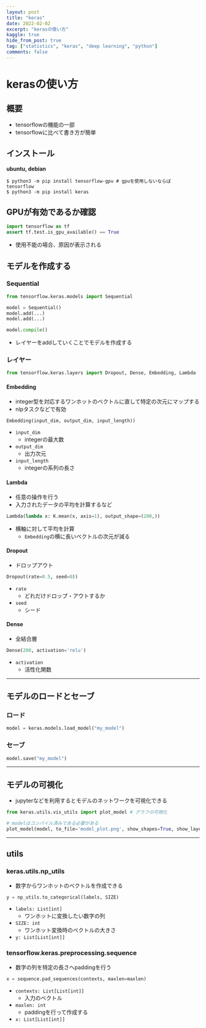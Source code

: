 ```yaml
---
layout: post
title: "keras"
date: 2022-02-02
excerpt: "kerasの使い方"
kaggle: true
hide_from_post: true
tag: ["statistics", "keras", "deep learning", "python"]
comments: false
---
```


# kerasの使い方

## 概要
 - tensorflowの機能の一部
 - tensorflowに比べて書き方が簡単

## インストール

**ubuntu, debian**  
```console
$ python3 -m pip install tensorflow-gpu # gpuを使用しないならば tensorflow
$ python3 -m pip install keras
```

## GPUが有効であるか確認

```python
import tensorflow as tf
assert tf.test.is_gpu_available() == True
```
 - 使用不能の場合、原因が表示される

## モデルを作成する

### Sequential

```python
from tensorflow.keras.models import Sequential

model = Sequential()
model.add(...)
model.add(...)

model.compile()
```
 - レイヤーをaddしていくことでモデルを作成する

### レイヤー

```python
from tensorflow.keras.layers import Dropout, Dense, Embedding, Lambda
```

#### Embedding
 - integer型を対応するワンホットのベクトルに直して特定の次元にマップする
 - nlpタスクなどで有効

```python
Embedding(input_dim, output_dim, input_length))
```
  - `input_dim`
    - integerの最大数
  - `output_dim`
    - 出力次元
  - `input_length`
    - integerの系列の長さ

#### Lambda
 - 任意の操作を行う
 - 入力されたデータの平均を計算するなど

```python
Lambda(lambda x: K.mean(x, axis=1), output_shape=(200,))
```
 - 横軸に対して平均を計算
   - `Embedding`の横に長いベクトルの次元が減る

#### Dropout
 - ドロップアウト
　
```python
Dropout(rate=0.5, seed=0))
```
 - `rate`
   - どれだけドロップ・アウトするか
 - `seed`
   - シード

#### Dense
 - 全結合層

```python
Dense(200, activation='relu')
```
 - `activation`
   - 活性化関数

--- 

## モデルのロードとセーブ

### ロード
```python
model = keras.models.load_model("my_model")
```

### セーブ
```python
model.save("my_model")
```

---

## モデルの可視化
 - jupyterなどを利用するとモデルのネットワークを可視化できる

```python
from keras.utils.vis_utils import plot_model # グラフの可視化

# modelはコンパイル済みである必要がある
plot_model(model, to_file='model_plot.png', show_shapes=True, show_layer_names=True)
```

--- 

## utils

### keras.utils.np_utils
 - 数字からワンホットのベクトルを作成できる

```python
y = np_utils.to_categorical(labels, SIZE)
```
 - `labels: List[int]`
   - ワンホットに変換したい数字の列 
 - `SIZE: int`
   - ワンホット変換時のベクトルの大きさ
 - `y: List[List[int]]`

### tensorflow.keras.preprocessing.sequence
 - 数字の列を特定の長さへpaddingを行う

```python
x = sequence.pad_sequences(contexts, maxlen=maxlen)
```
 - `contexts: List[List[int]]`
   - 入力のベクトル
 - `maxlen: int`
   - paddingを行って作成する
 - `x: List[List[int]]` 

